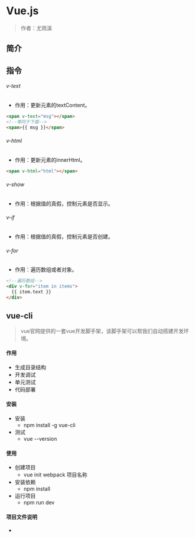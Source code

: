# Vue.js
> 作者：尤雨溪

## 简介

## 指令

###### v-text
- 作用：更新元素的textContent。
```html
<span v-text="msg"></span>
<!--等同于下面-->
<span>{{ msg }}</span>
```

###### v-html
- 作用：更新元素的innerHtml。
```html
<span v-html="html"></span>
```

###### v-show
- 作用：根据值的真假，控制元素是否显示。

###### v-if
- 作用：根据值的真假，控制元素是否创建。

###### v-for
- 作用：遍历数组或者对象。
```html
<!--遍历数组-->
<div v-for="item in items">
  {{ item.text }}
</div>
```

## vue-cli
> vue官网提供的一套vue开发脚手架，该脚手架可以帮我们自动搭建开发环境。

#### 作用
- 生成目录结构
- 开发调试
- 单元测试
- 代码部署

#### 安装
- 安装
    + npm install -g vue-cli
- 测试
    + vue --version

#### 使用
- 创建项目
    + vue init webpack 项目名称
- 安装依赖
    + npm install
- 运行项目
    + npm run dev

#### 项目文件说明
- 